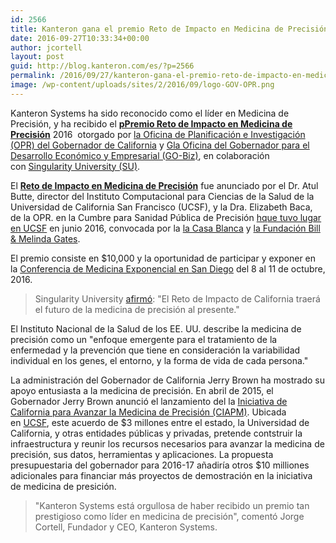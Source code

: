 ```yaml
---
id: 2566
title: Kanteron gana el premio Reto de Impacto en Medicina de Precisión del estado de California
date: 2016-09-27T10:33:34+00:00
author: jcortell
layout: post
guid: http://blog.kanteron.com/es/?p=2566
permalink: /2016/09/27/kanteron-gana-el-premio-reto-de-impacto-en-medicina-de-precision-del-estado-de-california/
image: /wp-content/uploads/sites/2/2016/09/logo-GOV-OPR.png
---
```

Kanteron Systems ha sido reconocido como el líder en Medicina de Precisión, y ha recibido el [**pPremio Reto de Impacto en Medicina de Precisión**](http://singularityu.org/ca-impact-challenge/) 2016  otorgado por [la Oficina de Planificación e Investigación (OPR) del Gobernador de California](https://www.opr.ca.gov/) y [Gla Oficina del Gobernador para el Desarrollo Económico y Empresarial (GO-Biz)](https://business.ca.gov/), en colaboración con [Singularity University (SU)](https://exponential.singularityu.org/medicine/).

El [**Reto de Impacto en Medicina de Precisión**](http://singularityu.org/ca-impact-challenge/) fue anunciado por el Dr. Atul Butte, director del Instituto Computacional para Ciencias de la Salud de la Universidad de California San Francisco (UCSF), y la Dra. Elizabeth Baca, de la OPR. en la Cumbre para Sanidad Pública de Precisión [hque tuvo lugar en UCSF](https://www.ucsf.edu/news/2016/06/403221/white-house-gates-foundation-summit-explores-applying-precision-medicine-public) en junio 2016, convocada por la [la Casa Blanca](https://www.whitehouse.gov/the-press-office/2016/02/25/fact-sheet-obama-administration-announces-key-actions-accelerate) y [la Fundación Bill & Melinda Gates](http://www.gatesfoundation.org/).

El premio consiste en $10,000 y la oportunidad de participar y exponer en la [Conferencia de Medicina Exponencial en San Diego](https://exponential.singularityu.org/medicine/) del 8 al 11 de octubre, 2016.

> Singularity University [afirmó](https://twitter.com/singularityu/status/748215025416953856): "El Reto de Impacto de California traerá el futuro de la medicina de precisión al presente."

El Instituto Nacional de la Salud de los EE. UU. describe la medicina de precisión como un "enfoque emergente para el tratamiento de la enfermedad y la prevención que tiene en consideración la variabilidad individual en los genes, el entorno, y la forma de vida de cada persona."

La administración del Gobernador de California Jerry Brown ha mostrado su apoyo entusiasta a la medicina de precisión. En abril de 2015, el Gobernador Jerry Brown anunció el lanzamiento del la [Iniciativa de California para Avanzar la Medicina de Precisión (CIAPM)](http://www.ciapm.org/). Ubicada en [UCSF](https://www.ucsf.edu/), este acuerdo de $3 millones entre el estado, la Universidad de California, y otras entidades públicas y privadas, pretende contstruir la infraestructura y reunir los recursos necesarios para avanzar la medicina de precisión, sus datos, herramientas y aplicaciones. La propuesta presupuestaria del gobernador para 2016-17 añadiría otros $10 milliones adicionales para financiar más proyectos de demostración en la iniciativa de medicina de presición.

> "Kanteron Systems está orgullosa de haber recibido un premio tan prestigioso como líder en medicina de precisión", comentó Jorge Cortell, Fundador y CEO, Kanteron Systems.